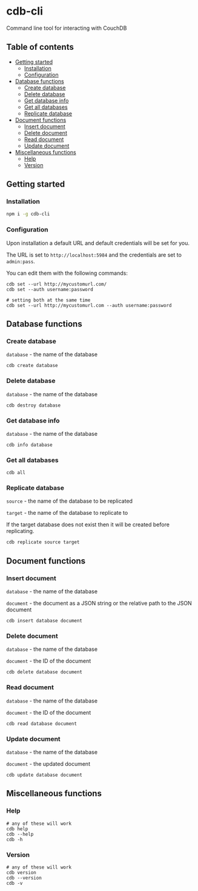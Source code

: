 # cdb-cli

Command line tool for interacting with CouchDB

## Table of contents

- [Getting started](#getting-started)
  - [Installation](#installation)
  - [Configuration](#configuration)
- [Database functions](#database-functions)
  - [Create database](#create-database)
  - [Delete database](#delete-database)
  - [Get database info](#get-database-info)
  - [Get all databases](#get-all-databases)
  - [Replicate database](#replicate-database)
- [Document functions](#document-functions)
  - [Insert document](#insert-document)
  - [Delete document](#delete-document)
  - [Read document](#read-document)
  - [Update document](#update-document)
- [Miscellaneous functions](#miscellaneous-functions)
  - [Help](#help)
  - [Version](#version)

## Getting started

### Installation

```sh
npm i -g cdb-cli
```

### Configuration

Upon installation a default URL and default credentials will be set for you.

The URL is set to `http://localhost:5984` and the credentials are set to `admin:pass`.

You can edit them with the following commands:

```
cdb set --url http://mycustomurl.com/
cdb set --auth username:password

# setting both at the same time
cdb set --url http://mycustomurl.com --auth username:password
```

## Database functions

### Create database

`database` - the name of the database

```
cdb create database
```

### Delete database

`database` - the name of the database

```
cdb destroy database
```

### Get database info

`database` - the name of the database

```
cdb info database
```

### Get all databases

```
cdb all
```

### Replicate database

`source` - the name of the database to be replicated

`target` - the name of the database to replicate to

If the target database does not exist then it will be created before replicating.

```
cdb replicate source target
```

## Document functions

### Insert document

`database` - the name of the database

`document` - the document as a JSON string or the relative path to the JSON document

```
cdb insert database document
```

### Delete document

`database` - the name of the database

`document` - the ID of the document

```
cdb delete database document
```

### Read document

`database` - the name of the database

`document` - the ID of the document

```
cdb read database document
```

### Update document

`database` - the name of the database

`document` - the updated document

```
cdb update database document
```

## Miscellaneous functions

### Help

```
# any of these will work
cdb help
cdb --help
cdb -h
```

### Version

```
# any of these will work
cdb version
cdb --version
cdb -v
```